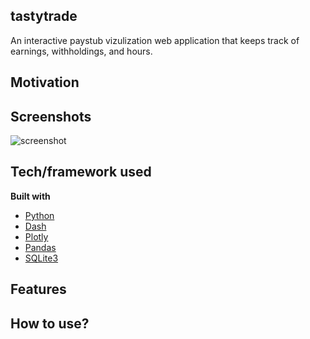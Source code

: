 ## tastytrade
An interactive paystub vizulization web application that keeps track of earnings, withholdings, and hours. 

## Motivation

 
## Screenshots
![screenshot]()

## Tech/framework used
<b>Built with</b>
- [Python](https://www.python.org/) 
- [Dash](https://dash.plot.ly/)
- [Plotly](https://plot.ly/python/)
- [Pandas](https://pandas.pydata.org/)
- [SQLite3](https://www.sqlite.org/index.html)

## Features


## How to use?


